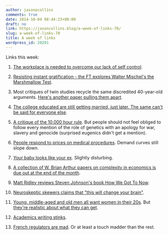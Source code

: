 ```yaml
---
author: jasonacollins
comments: true
date: 2014-10-04 08:44:23+00:00
draft: no
link: https://jasoncollins.blog/a-week-of-links-70/
slug: a-week-of-links-70
title: A week of links
wordpress_id: 20201
---
```


Links this week:






	
  1. [The workplace is needed to overcome our lack of self control](http://www.nytimes.com/2014/09/28/upshot/looking-at-productivity-as-a-state-of-mind.html).

	
  2. [Resisting instant gratification - the FT explores Walter Mischel's the Marshmallow Test](http://www.ft.com/intl/cms/s/0/8bc0b116-43fe-11e4-8abd-00144feabdc0.html?siteedition=intl#axzz3F8HAZpjs).

	
  3. Most critiques of twin studies recycle the same discredited 40-year-old arguments. [Here's another paper pulling them apart](http://onlinelibrary.wiley.com/doi/10.1111/1745-9125.12049/abstract).

	
  4. [The college educated are still getting married, just later. The same can't be said for everyone else](http://fivethirtyeight.com/features/marriage-isnt-dead-yet/).

	
  5. [A critique of the 10,000 hour rule](http://www.slate.com/articles/health_and_science/science/2014/09/malcolm_gladwell_s_10_000_hour_rule_for_deliberate_practice_is_wrong_genes.2.html). But people should not feel obliged to follow every mention of the role of genetics with an apology for war, slavery and genocide (surprised eugenics didn't get a mention).

	
  6. [People respond to prices on medical procedures](http://www.nytimes.com/2014/10/02/upshot/given-choice-parents-pick-cheaper-medical-procedure-for-children.html?_r=0&abt=0002&abg=1). Demand curves still slope down.

	
  7. [Your baby looks like your ex](http://www.theguardian.com/commentisfree/2014/oct/02/baby-looks-like-ex-research?CMP=twt_gu). Slightly disturbing.

	
  8. [A collection of W. Brian Arthur papers on complexity in economics is due out at the end of the month](http://www.santafe.edu/news/item/brian-arthur-book-release-complexity-economy/).

	
  9. [Matt Ridley reviews Steven Johnson's book How We Got To Now](http://rationaloptimist.com/blog/how-we-got-to-now-%281%29.aspx).

	
  10. [Neuroskeptic skewers claims that "this will change your brain"](http://blogs.discovermagazine.com/neuroskeptic/2014/09/21/warning-this-will-change-your-brain/).

	
  11. [Young, middle-aged and old men all want women in their 20s](http://time.com/3433014/men-women-dating-mid-20s/). But [they're realistic about what they can get](http://www.psychologytoday.com/blog/sex-murder-and-the-meaning-life/201409/sex-lies-and-big-data).

	
  12. [Academics writing stinks](http://chronicle.com/article/Why-Academics-Writing-Stinks/148989?cid=megamenu).

	
  13. [French regulators are mad](http://www.ft.com/intl/cms/s/0/7467c02a-41e9-11e4-b98f-00144feabdc0.html?siteedition=intl#axzz3EZCPZ4ui). Or at least a touch madder than the rest.


